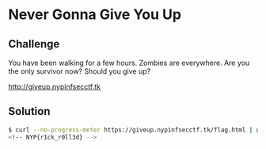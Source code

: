 # Never Gonna Give You Up

## Challenge
You have been walking for a few hours. Zombies are everywhere. Are you the only survivor now? Should you give up?

http://giveup.nypinfsecctf.tk

## Solution
```bash
$ curl --no-progress-meter https://giveup.nypinfsecctf.tk/flag.html | grep -i "NYP{.*}"
<!-- NYP{r1ck_r0ll3d} -->
```
